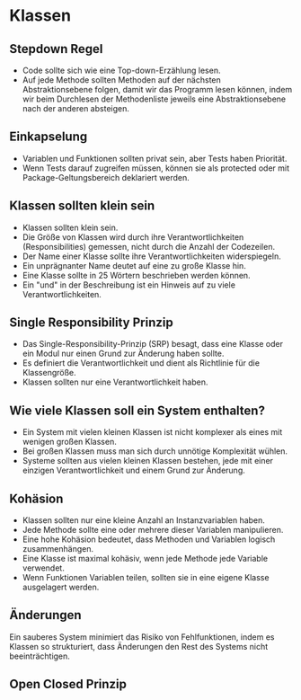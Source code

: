 # Klassen

## Stepdown Regel
- Code sollte sich wie eine Top-down-Erzählung lesen. 
- Auf jede Methode sollten Methoden auf der nächsten Abstraktionsebene folgen, damit wir das Programm lesen können, indem wir beim Durchlesen der Methodenliste jeweils eine Abstraktionsebene nach der anderen absteigen.

## Einkapselung
- Variablen und Funktionen sollten privat sein, aber Tests haben Priorität.
- Wenn Tests darauf zugreifen müssen, können sie als protected oder mit Package-Geltungsbereich deklariert werden.

## Klassen sollten klein sein
- Klassen sollten klein sein.
- Die Größe von Klassen wird durch ihre Verantwortlichkeiten (Responsibilities) gemessen, nicht durch die Anzahl der Codezeilen.
- Der Name einer Klasse sollte ihre Verantwortlichkeiten widerspiegeln.
- Ein unprägnanter Name deutet auf eine zu große Klasse hin.
- Eine Klasse sollte in 25 Wörtern beschrieben werden können.
- Ein "und" in der Beschreibung ist ein Hinweis auf zu viele Verantwortlichkeiten.

## Single Responsibility Prinzip
- Das Single-Responsibility-Prinzip (SRP) besagt, dass eine Klasse oder ein Modul nur einen Grund zur Änderung haben sollte.
- Es definiert die Verantwortlichkeit und dient als Richtlinie für die Klassengröße.
- Klassen sollten nur eine Verantwortlichkeit haben.

## Wie viele Klassen soll ein System enthalten?
- Ein System mit vielen kleinen Klassen ist nicht komplexer als eines mit wenigen großen Klassen.
- Bei großen Klassen muss man sich durch unnötige Komplexität wühlen.
- Systeme sollten aus vielen kleinen Klassen bestehen, jede mit einer einzigen Verantwortlichkeit und einem Grund zur Änderung.

## Kohäsion
- Klassen sollten nur eine kleine Anzahl an Instanzvariablen haben.
- Jede Methode sollte eine oder mehrere dieser Variablen manipulieren.
- Eine hohe Kohäsion bedeutet, dass Methoden und Variablen logisch zusammenhängen.
- Eine Klasse ist maximal kohäsiv, wenn jede Methode jede Variable verwendet.
- Wenn Funktionen Variablen teilen, sollten sie in eine eigene Klasse ausgelagert werden.

## Änderungen
Ein sauberes System minimiert das Risiko von Fehlfunktionen, indem es Klassen so strukturiert, dass Änderungen den Rest des Systems nicht beeinträchtigen.

## Open Closed Prinzip